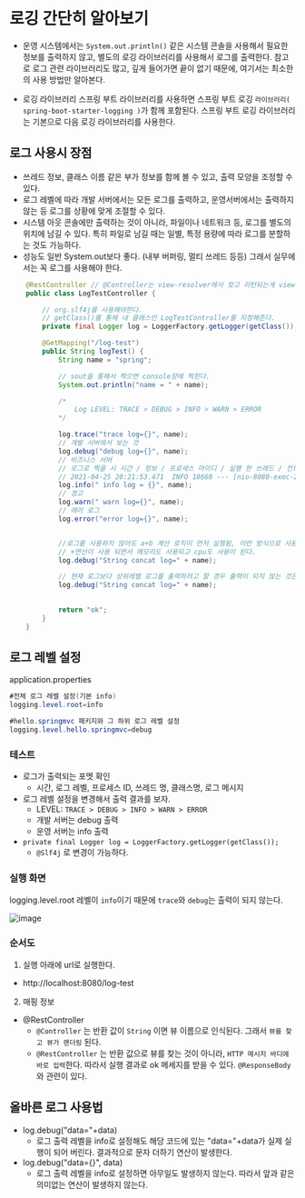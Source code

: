 # 로깅 간단히 알아보기

- 운영 시스템에서는 `System.out.println()` 같은 시스템 콘솔을 사용해서 필요한 정보를 출력하지 않고, 별도의 로깅 라이브러리를 사용해서 로그를 출력한다.
참고로 로그 관련 라이브러리도 많고, 깊게 들어가면 끝이 없기 때문에, 여기서는 최소한의 사용 방법만 알아본다.

- 로깅 라이브러리
스프링 부트 라이브러리를 사용하면 스프링 부트 로깅 `라이브러리( spring-boot-starter-logging )`가 함께 포함된다.
스프링 부트 로깅 라이브러리는 기본으로 다음 로깅 라이브러리를 사용한다.

##  로그 사용시 장점
- 쓰레드 정보, 클래스 이름 같은 부가 정보를 함께 볼 수 있고, 출력 모양을 조정할 수 있다.
- 로그 레벨에 따라 개발 서버에서는 모든 로그를 출력하고, 운영서버에서는 출력하지 않는 등 로그를 상황에 맞게 조절할 수 있다.
- 시스템 아웃 콘솔에만 출력하는 것이 아니라, 파일이나 네트워크 등, 로그를 별도의 위치에 남길 수 있다. 특히 파일로 남길 때는 일별, 특정 용량에 따라 로그를 분할하는 것도 가능하다.
- 성능도 일반 System.out보다 좋다. (내부 버퍼링, 멀티 쓰레드 등등) 그래서 실무에서는 꼭 로그를 사용해야 한다.

```java
    @RestController // @Controller는 view-resolver에서 찾고 리턴되는게 view에 이름이지만 @RestController는 문자열 이름이 리턴된다.
    public class LogTestController {

        // org.slf4j를 사용해야한다.
        // getClass()를 통해 내 클래스인 LogTestController를 지정해준다.
        private final Logger log = LoggerFactory.getLogger(getClass());

        @GetMapping("/log-test")
        public String logTest() {
            String name = "spring";

            // sout을 통해서 찍으면 console창에 찍힌다.
            System.out.println("name = " + name);

            /*
                Log LEVEL: TRACE > DEBUG > INFO > WARN > ERROR
            */

            log.trace("trace log={}", name);
            // 개발 서버에서 보는 것
            log.debug("debug log={}", name);
            // 비즈니스 서버
            // 로그로 찍을 시 시간 / 정보 / 프로세스 아이디 / 실행 한 쓰레드 / 컨트롤러 이름 / 메시지 출력가 출력된다.
            // 2021-04-25 20:21:53.471  INFO 18660 --- [nio-8080-exec-2] hello.springmvc.basic.LogTestController  :  info log = spring
            log.info(" info log = {}", name);
            // 경고
            log.warn(" warn log={}", name);
            // 에러 로그
            log.error("error log={}", name);


            //로그를 사용하지 않아도 a+b 계산 로직이 먼저 실행됨, 이런 방식으로 사용하면 안된다.!!
            // +연산이 사용 되면서 메모리도 사용되고 cpu도 사용이 된다.
            log.debug("String concat log=" + name);

            // 현재 로그보다 상위레벨 로그를 출력하려고 할 경우 출력이 되지 않는 것은 당연하고 메서드 호출 후 파라미터로 넘기기 때문에 위에 코 아무 연산이 일어나지 않는다. 
            log.debug("String concat log=" + name);
            

            return "ok";
        }
    }
```
## 로그 레벨 설정

application.properties

```java
#전체 로그 레벨 설정(기본 info) 
logging.level.root=info

#hello.springmvc 패키지와 그 하위 로그 레벨 설정 
logging.level.hello.springmvc=debug
```


### 테스트
- 로그가 출력되는 포멧 확인
    - 시간, 로그 레벨, 프로세스 ID, 쓰레드 명, 클래스명, 로그 메시지
- 로그 레벨 설정을 변경해서 출력 결과를 보자.
    - LEVEL: `TRACE > DEBUG > INFO > WARN > ERROR`
    - 개발 서버는 debug 출력
    - 운영 서버는 info 출력
- `private final Logger log = LoggerFactory.getLogger(getClass());`
    - `@Slf4j` 로 변경이 가능하다.

### 실행 화면

logging.level.root 레벨이 `info`이기 때문에 `trace`와 `debug`는 출력이 되지 않는다.

![image](https://user-images.githubusercontent.com/69107255/115991679-98e29c00-a604-11eb-9b28-ceac26ecb742.png)


### 순서도

1. 실행
아래에 url로 실행한다.

- http://localhost:8080/log-test

2. 매핑 정보

- @RestController
    - `@Controller` 는 반환 값이 `String` 이면 뷰 이름으로 인식된다. 그래서 `뷰를 찾고 뷰가 랜더링` 된다.
    - `@RestController` 는 반환 값으로 뷰를 찾는 것이 아니라, `HTTP 메시지 바디에 바로 입력`한다. 따라서 실행 결과로 ok 메세지를 받을 수 있다. `@ResponseBody` 와 관련이 있다.

## 올바른 로그 사용법

- log.debug("data="+data)
    - 로그 출력 레벨을 info로 설정해도 해당 코드에 있는 "data="+data가 실제 실행이 되어 버린다. 결과적으로 문자 더하기 연산이 발생한다.
- log.debug("data={}", data)
    - 로그 출력 레벨을 info로 설정하면 아무일도 발생하지 않는다. 따라서 앞과 같은 의미없는 연산이 발생하지 않는다.
